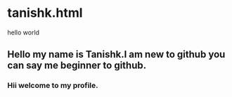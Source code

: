 # tanishk.html

<!DOCTYPE html>
<html>
<head>
 hello world 
</head>
<h2>
 Hello my name is Tanishk.I am new to github you can say me beginner to github. 
</h2>
<h3>
 Hii welcome to my profile.
</h3>      
</html>
